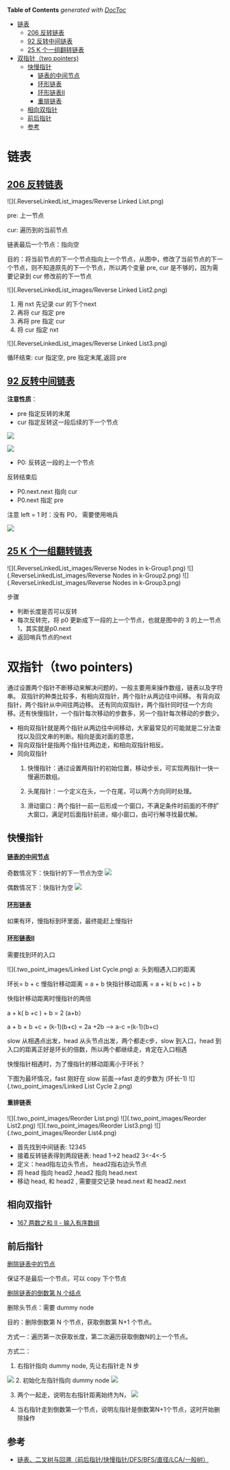 <!-- START doctoc generated TOC please keep comment here to allow auto update -->
<!-- DON'T EDIT THIS SECTION, INSTEAD RE-RUN doctoc TO UPDATE -->
**Table of Contents**  *generated with [DocToc](https://github.com/thlorenz/doctoc)*

- [链表](#%E9%93%BE%E8%A1%A8)
  - [206 反转链表](#206-%E5%8F%8D%E8%BD%AC%E9%93%BE%E8%A1%A8)
  - [92 反转中间链表](#92-%E5%8F%8D%E8%BD%AC%E4%B8%AD%E9%97%B4%E9%93%BE%E8%A1%A8)
  - [25 K 个一组翻转链表](#25-k-%E4%B8%AA%E4%B8%80%E7%BB%84%E7%BF%BB%E8%BD%AC%E9%93%BE%E8%A1%A8)
- [双指针（two pointers)](#%E5%8F%8C%E6%8C%87%E9%92%88two-pointers)
  - [快慢指针](#%E5%BF%AB%E6%85%A2%E6%8C%87%E9%92%88)
      - [链表的中间节点](#%E9%93%BE%E8%A1%A8%E7%9A%84%E4%B8%AD%E9%97%B4%E8%8A%82%E7%82%B9)
      - [环形链表](#%E7%8E%AF%E5%BD%A2%E9%93%BE%E8%A1%A8)
      - [环形链表II](#%E7%8E%AF%E5%BD%A2%E9%93%BE%E8%A1%A8ii)
      - [重排链表](#%E9%87%8D%E6%8E%92%E9%93%BE%E8%A1%A8)
  - [相向双指针](#%E7%9B%B8%E5%90%91%E5%8F%8C%E6%8C%87%E9%92%88)
  - [前后指针](#%E5%89%8D%E5%90%8E%E6%8C%87%E9%92%88)
  - [参考](#%E5%8F%82%E8%80%83)

<!-- END doctoc generated TOC please keep comment here to allow auto update -->



# 链表

## [206 反转链表](./206_reverse_linked_list_test.go)

![](.ReverseLinkedList_images/Reverse Linked List.png)

pre: 上一节点

cur: 遍历到的当前节点

链表最后一个节点：指向空

目的：将当前节点的下一个节点指向上一个节点，从图中，修改了当前节点的下一个节点，则不知道原先的下一个节点，所以两个变量 pre, cur 是不够的，因为需要记录到 cur 修改前的下一节点

![](.ReverseLinkedList_images/Reverse Linked List2.png)

1. 用 nxt 先记录 cur 的下个next
2. 再将 cur 指定 pre
3. 再将 pre 指定 cur
4. 将 cur 指定 nxt

![](.ReverseLinkedList_images/Reverse Linked List3.png)

循环结束: cur 指定空,  pre 指定末尾,返回 pre


## [92 反转中间链表](./92_reverse_linked_list2_test.go)

**注意性质**：  
- pre 指定反转的末尾
- cur 指定反转这一段后续的下一个节点

![](.ReverseLinkedList_images/reverseBetween1.png)

![](.ReverseLinkedList_images/reverseBetween2.png)
- P0: 反转这一段的上一个节点

反转结束后 
- P0.next.next 指向 cur
- P0.next 指定 pre 

注意 left = 1 时：没有 P0， 需要使用哨兵

![](.ReverseLinkedList_images/reverseBetween3.png)


## [25 K 个一组翻转链表](25_reverse_nodes_in_k-Group_test.go)


![](.ReverseLinkedList_images/Reverse Nodes in k-Group1.png)
![](.ReverseLinkedList_images/Reverse Nodes in k-Group2.png)
![](.ReverseLinkedList_images/Reverse Nodes in k-Group3.png)

步骤 
- 判断长度是否可以反转 
- 每次反转完，将 p0 更新成下一段的上一个节点，也就是图中的 3 的上一节点 1，其实就是p0.next
- 返回哨兵节点的next


# 双指针（two pointers)

通过设置两个指针不断移动来解决问题的，一般主要用来操作数组，链表以及字符串。
双指针的种类比较多，有相向双指针，两个指针从两边往中间移。
有背向双指针，两个指针从中间往两边移。
还有同向双指针，两个指针同时往一个方向移。还有快慢指针，一个指针每次移动的步数多，另一个指针每次移动的步数少。

- 相向双指针就是两个指针从两边往中间移动，大家最常见的可能就是二分法查找以及回文串的判断。相向是面对面的意思，
- 背向双指针是指两个指针往两边走，和相向双指针相反。
- 同向双指针
  1. 快慢指针：通过设置两指针的初始位置，移动步长，可实现两指针一快一慢遍历数组。
  
  2. 头尾指针：一个定义在头，一个在尾，可以两个方向同时处理。
  
  3. 滑动窗口：两个指针一前一后形成一个窗口，不满足条件时前面的不停扩大窗口，满足时后面指针前进，缩小窗口，由可行解寻找最优解。



## 快慢指针

#### [链表的中间节点](876_middle_of_the_linked_list_test.go)
奇数情况下：快指针的下一节点为空
![](.two_point_images/fast_slow_point.png)

偶数情况下：快指针为空
![](.two_point_images/fast_slow_point_in_even.png)


#### [环形链表](141_linked_list_cycle_test.go)
如果有环，慢指标到环里面，最终能赶上慢指针




#### [环形链表II](142_linked_list_cycle_II_test.go)
需要找到环的入口

![](.two_point_images/Linked List Cycle.png)
a: 头到相遇入口的距离

环长= b + c
慢指针移动距离 = a + b
快指针移动距离 = a +  k( b +c ) + b

快指针移动距离时慢指针的两倍

a +  k( b +c ) + b  = 2 (a+b）

a + b + b +c + (k-1)(b+c) = 2a +2b
--> a-c =(k-1)(b+c)

slow 从相遇点出发，head 从头节点出发，两个都走c步，slow 到入口，head 到入口的距离正好是环长的倍数，所以两个都继续走，肯定在入口相遇


快慢指针相遇时，为了慢指针的移动距离小于环长？

下图为最坏情况，fast 刚好在 slow 前面-->fast 走的步数为 (环长-1)
![](.two_point_images/Linked List Cycle 2.png)


#### 重排链表
![](.two_point_images/Reorder List.png)
![](.two_point_images/Reorder List2.png)
![](.two_point_images/Reorder List3.png)
![](.two_point_images/Reorder List4.png)
- 首先找到中间链表: 12345
- 接着反转链表得到两段链表: head 1->2  head2 3<-4<-5 
- 定义：head指左边头节点， head2指右边头节点
- 将 head 指向 head2 ,head2 指向 head.next
- 移动 head, 和 head2 , 需要提交记录 head.next 和 head2.next 

## 相向双指针

- [167 两数之和 II - 输入有序数组](./167_two_sum_II_input_array_is_sorted_test.go)




## 前后指针

[删除链表中的节点](237_delete_node_in_a_linked_list_test.go)

保证不是最后一个节点，可以 copy 下个节点


[删除链表的倒数第 N 个结点](19_remove_nth_node_from_end_of_list_test.go)

删除头节点：需要 dummy node 

目的：删除倒数第 N 个节点，获取倒数第 N+1 个节点。

方式一：遍历第一次获取长度，第二次遍历获取倒数N的上一个节点。

方式二：
1. 右指针指向 dummy node, 先让右指针走 N 步

![](.LinkedList_images/remove-nth-node-from-end-of-list1.png)
2. 初始化左指针指向 dummy node
![](.LinkedList_images/remove-nth-node-from-end-of-list2.png)

3. 两个一起走，说明左右指针距离始终为N，
![](.LinkedList_images/remove-nth-node-from-end-of-list3.png)

4. 当右指针走到倒数第一个节点，说明左指针是倒数第N+1个节点，这时开始删除操作


## 参考

- [链表、二叉树与回溯（前后指针/快慢指针/DFS/BFS/直径/LCA/一般树）](https://leetcode.cn/discuss/post/3142882/fen-xiang-gun-ti-dan-lian-biao-er-cha-sh-6srp/)